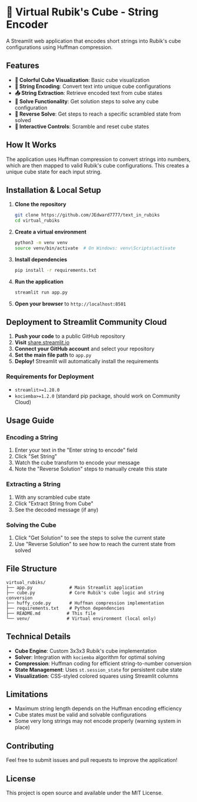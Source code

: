 # 🧩 Virtual Rubik's Cube - String Encoder

A Streamlit web application that encodes short strings into Rubik's cube configurations using Huffman compression.

## Features

- **🎨 Colorful Cube Visualization**: Basic cube visualization
- **📝 String Encoding**: Convert text into unique cube configurations
- **📤 String Extraction**: Retrieve encoded text from cube states
- **🎯 Solve Functionality**: Get solution steps to solve any cube configuration
- **🔄 Reverse Solve**: Get steps to reach a specific scrambled state from solved
- **🎲 Interactive Controls**: Scramble and reset cube states

## How It Works

The application uses Huffman compression to convert strings into numbers, which are then mapped to valid Rubik's cube configurations. This creates a unique cube state for each input string.

## Installation & Local Setup

1. **Clone the repository**
   ```bash
   git clone https://github.com/JEdward7777/text_in_rubiks
   cd virtual_rubiks
   ```

2. **Create a virtual environment**
   ```bash
   python3 -m venv venv
   source venv/bin/activate  # On Windows: venv\Scripts\activate
   ```

3. **Install dependencies**
   ```bash
   pip install -r requirements.txt
   ```

4. **Run the application**
   ```bash
   streamlit run app.py
   ```

5. **Open your browser** to `http://localhost:8501`

## Deployment to Streamlit Community Cloud

1. **Push your code** to a public GitHub repository
2. **Visit** [share.streamlit.io](https://share.streamlit.io)
3. **Connect your GitHub account** and select your repository
4. **Set the main file path** to `app.py`
5. **Deploy!** Streamlit will automatically install the requirements

### Requirements for Deployment

- `streamlit>=1.28.0`
- `kociemba>=1.2.0` (standard pip package, should work on Community Cloud)

## Usage Guide

### Encoding a String
1. Enter your text in the "Enter string to encode" field
2. Click "Set String"
3. Watch the cube transform to encode your message
4. Note the "Reverse Solution" steps to manually create this state

### Extracting a String
1. With any scrambled cube state
2. Click "Extract String from Cube"
3. See the decoded message (if any)

### Solving the Cube
1. Click "Get Solution" to see the steps to solve the current state
2. Use "Reverse Solution" to see how to reach the current state from solved

## File Structure

```
virtual_rubiks/
├── app.py              # Main Streamlit application
├── cube.py             # Core Rubik's cube logic and string conversion
├── huffy_code.py       # Huffman compression implementation
├── requirements.txt    # Python dependencies
├── README.md          # This file
└── venv/              # Virtual environment (local only)
```

## Technical Details

- **Cube Engine**: Custom 3x3x3 Rubik's cube implementation
- **Solver**: Integration with `kociemba` algorithm for optimal solving
- **Compression**: Huffman coding for efficient string-to-number conversion
- **State Management**: Uses `st.session_state` for persistent cube state
- **Visualization**: CSS-styled colored squares using Streamlit columns

## Limitations

- Maximum string length depends on the Huffman encoding efficiency
- Cube states must be valid and solvable configurations
- Some very long strings may not encode properly (warning system in place)

## Contributing

Feel free to submit issues and pull requests to improve the application!

## License

This project is open source and available under the MIT License.